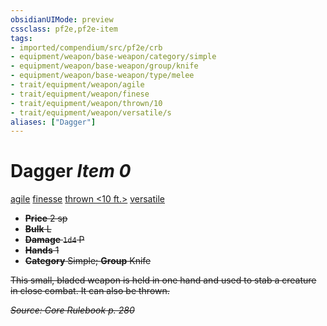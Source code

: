 ```yaml
---
obsidianUIMode: preview
cssclass: pf2e,pf2e-item
tags:
- imported/compendium/src/pf2e/crb
- equipment/weapon/base-weapon/category/simple
- equipment/weapon/base-weapon/group/knife
- equipment/weapon/base-weapon/type/melee 
- trait/equipment/weapon/agile
- trait/equipment/weapon/finese
- trait/equipment/weapon/thrown/10
- trait/equipment/weapon/versatile/s
aliases: ["Dagger"]
---
```

# Dagger *Item 0*  
[agile](agile.md)  [finesse](finesse.md)  [thrown <10 ft.>](thrown.md)  [versatile <s>](versatile.md)  

- **Price** 2 sp
- **Bulk** L
- **Damage** `1d4` P
- **Hands** 1
- **Category** Simple; **Group** Knife 

This small, bladed weapon is held in one hand and used to stab a creature in close combat. It can also be thrown.

*Source: Core Rulebook p. 280*